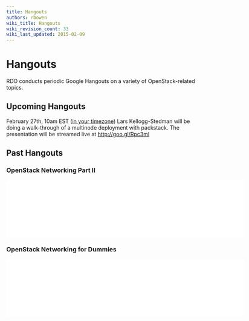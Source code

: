 ```yaml
---
title: Hangouts
authors: rbowen
wiki_title: Hangouts
wiki_revision_count: 33
wiki_last_updated: 2015-02-09
---
```


# Hangouts

RDO conducts periodic Google Hangouts on a variety of OpenStack-related topics.

## Upcoming Hangouts

February 27th, 10am EST ([in your timezone](http://www.timeanddate.com/worldclock/fixedtime.html?iso=20140227T1500)) Lars Kellogg-Stedman will be doing a walk-through of a multinode deployment with packstack. The presentation will be streamed live at <http://goo.gl/Rpc3ml>

## Past Hangouts

### OpenStack Networking Part II

<iframe width="630" src="//youtube.com/embed/wEa_8ESxPAY" frameborder="0" align="center" allowfullscreen="true"> </iframe>

### OpenStack Networking for Dummies

<iframe width="630" src="//youtube.com/embed/afImoFeuDnY" frameborder="0" align="center" allowfullscreen="true"> </iframe>
